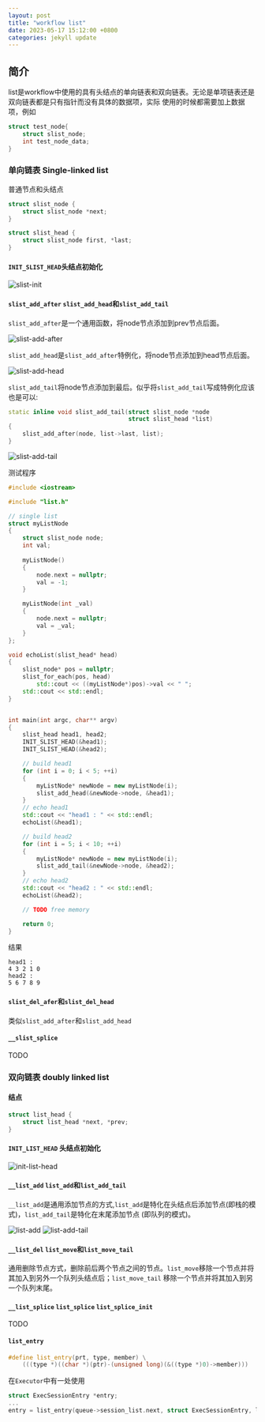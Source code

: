 ```yaml
---
layout: post
title: "workflow list"
date: 2023-05-17 15:12:00 +0800
categories: jekyll update
---
```


## 简介
list是workflow中使用的具有头结点的单向链表和双向链表。无论是单项链表还是双向链表都是只有指针而没有具体的数据项，实际
使用的时候都需要加上数据项，例如
```c++
struct test_node{
    struct slist_node;
    int test_node_data;
}
```

### 单向链表 Single-linked list

普通节点和头结点
```c++
struct slist_node {
    struct slist_node *next;
}

struct slist_head {
    struct slist_node first, *last;
}
```

#### `INIT_SLIST_HEAD`头结点初始化

![slist-init](https://github.com/AHMASww/AHMASww.github.io/blob/master/_photos/slist_init.png)

#### `slist_add_after` `slist_add_head`和`slist_add_tail`
`slist_add_after`是一个通用函数，将node节点添加到prev节点后面。

![slist-add-after](https://github.com/AHMASww/AHMASww.github.io/blob/master/_photos/slist_add_after.png)

`slist_add_head`是`slist_add_after`特例化，将node节点添加到head节点后面。

![slist-add-head](https://github.com/AHMASww/AHMASww.github.io/blob/master/_photos/slist_add_head.png)

`slist_add_tail`将node节点添加到最后。似乎将`slist_add_tail`写成特例化应该也是可以:
```c++
static inline void slist_add_tail(struct slist_node *node
                                  struct slist_head *list)
{
    slist_add_after(node, list->last, list);
}
```

![slist-add-tail](https://github.com/AHMASww/AHMASww.github.io/blob/master/_photos/slist_add_tail.png)

测试程序
```c++
#include <iostream>

#include "list.h"

// single list
struct myListNode
{
    struct slist_node node;
    int val;
    
    myListNode()
    {
        node.next = nullptr;
        val = -1;
    }

    myListNode(int _val)
    {
        node.next = nullptr;
        val = _val;
    }
};

void echoList(slist_head* head)
{
    slist_node* pos = nullptr;
    slist_for_each(pos, head)
        std::cout << ((myListNode*)pos)->val << " ";
    std::cout << std::endl;
}


int main(int argc, char** argv)
{
    slist_head head1, head2;
    INIT_SLIST_HEAD(&head1);
    INIT_SLIST_HEAD(&head2);

    // build head1
    for (int i = 0; i < 5; ++i)
    {
        myListNode* newNode = new myListNode(i);
        slist_add_head(&newNode->node, &head1);
    }
    // echo head1
    std::cout << "head1 : " << std::endl;
    echoList(&head1);

    // build head2
    for (int i = 5; i < 10; ++i)
    {
        myListNode* newNode = new myListNode(i);
        slist_add_tail(&newNode->node, &head2);
    }
    // echo head2
    std::cout << "head2 : " << std::endl;
    echoList(&head2);

    // TODO free memory

    return 0;
}
```

结果
```
head1 :
4 3 2 1 0
head2 :
5 6 7 8 9
```

#### `slist_del_afer`和`slist_del_head`
类似`slist_add_after`和`slist_add_head`

#### `__slist_splice`

TODO

### 双向链表 doubly linked list

#### 结点

```c++
struct list_head {
    struct list_head *next, *prev;
}
```

#### `INIT_LIST_HEAD` 头结点初始化

![init-list-head](https://github.com/AHMASww/AHMASww.github.io/blob/master/_photos/list_init.png)

#### `__list_add` `list_add`和`list_add_tail`

`__list_add`是通用添加节点的方式,`list_add`是特化在头结点后添加节点(即栈的模式)，`list_add_tail`是特化在末尾添加节点
(即队列的模式)。

![list-add](https://github.com/AHMASww/AHMASww.github.io/blob/master/_photos/list_add.png)
![list-add-tail](https://github.com/AHMASww/AHMASww.github.io/blob/master/_photos/list_add_tail.png)

#### `__list_del` `list_move`和`list_move_tail`

通用删除节点方式，删除前后两个节点之间的节点。`list_move`移除一个节点并将其加入到另外一个队列头结点后；`list_move_tail`
移除一个节点并将其加入到另一个队列末尾。

#### `__list_splice` `list_splice` `list_splice_init`

TODO

#### `list_entry`

```c++
#define list_entry(prt, type, member) \
    (((type *)((char *)(ptr)-(unsigned long)(&((type *)0)->member)))
```
在`Executor`中有一处使用
```c++
struct ExecSessionEntry *entry;
...
entry = list_entry(queue->session_list.next, struct ExecSessionEntry, list);
```
